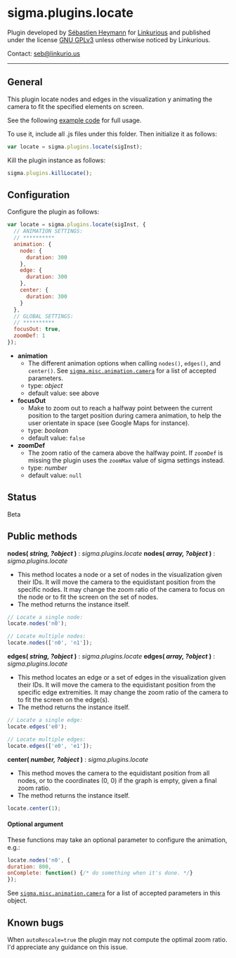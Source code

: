 sigma.plugins.locate
==================

Plugin developed by [Sébastien Heymann](https://github.com/sheymann) for [Linkurious](https://github.com/Linkurious) and published under the license [GNU GPLv3](LICENSE) unless otherwise noticed by Linkurious.

Contact: seb@linkurio.us

---
## General
This plugin locate nodes and edges in the visualization y animating the camera to fit the specified elements on screen.

See the following [example code](../../examples/locate.html) for full usage.

To use it, include all .js files under this folder. Then initialize it as follows:

````javascript
var locate = sigma.plugins.locate(sigInst);
````

Kill the plugin instance as follows:

````javascript
sigma.plugins.killLocate();
````

## Configuration

Configure the plugin as follows:

````javascript
var locate = sigma.plugins.locate(sigInst, {
  // ANIMATION SETTINGS:
  // **********
  animation: {
    node: {
      duration: 300
    },
    edge: {
      duration: 300
    },
    center: {
      duration: 300
    }
  },
  // GLOBAL SETTINGS:
  // **********
  focusOut: true,
  zoomDef: 1
});
````

 * **animation**
   * The different animation options when calling `nodes()`, `edges()`, and `center()`. See [`sigma.misc.animation.camera`](https://github.com/jacomyal/sigma.js/blob/master/src/misc/sigma.misc.animation.js#l47) for a list of accepted parameters.
   * type: *object*
   * default value: see above
 * **focusOut**
   * Make to zoom out to reach a halfway point between the current position to the target position during camera animation, to help the user orientate in space (see Google Maps for instance).
   * type: *boolean*
   * default value: `false`
 * **zoomDef**
   * The zoom ratio of the camera above the halfway point. If `zoomDef` is missing the plugin uses the `zoomMax` value of sigma settings instead.
   * type: *number*
   * default value: `null`


## Status

Beta

## Public methods

**nodes( *string, ?object* )** : *sigma.plugins.locate*
**nodes( *array, ?object* )** : *sigma.plugins.locate*
 * This method locates a node or a set of nodes in the visualization given their IDs. It will move the camera to the equidistant position from the specific nodes. It may change the zoom ratio of the camera to focus on the node or to fit the screen on the set of nodes.
 * The method returns the instance itself.

````javascript
// Locate a single node:
locate.nodes('n0');

// Locate multiple nodes:
locate.nodes(['n0', 'n1']);
````

**edges( *string, ?object* )** : *sigma.plugins.locate*
**edges( *array, ?object* )** : *sigma.plugins.locate*
 * This method locates an edge or a set of edges in the visualization given their IDs. It will move the camera to the equidistant position from the specific edge extremities. It may change the zoom ratio of the camera to to fit the screen on the edge(s).
 * The method returns the instance itself.

````javascript
// Locate a single edge:
locate.edges('e0');

// Locate multiple edges:
locate.edges(['e0', 'e1']);
````

**center( *number, ?object* )** : *sigma.plugins.locate*
 * This method moves the camera to the equidistant position from all nodes, or to the coordinates (0, 0) if the graph is empty, given a final zoom ratio.
 * The method returns the instance itself.

````javascript
locate.center(1);
````

#### Optional argument

These functions may take an optional parameter to configure the animation, e.g.:

````javascript
locate.nodes('n0', {
duration: 800,
onComplete: function() {/* do something when it's done. */}
});
````

See [`sigma.misc.animation.camera`](https://github.com/jacomyal/sigma.js/blob/master/src/misc/sigma.misc.animation.js#l47) for a list of accepted parameters in this object.

## Known bugs

When `autoRescale=true` the plugin may not compute the optimal zoom ratio. I'd appreciate any guidance on this issue.
